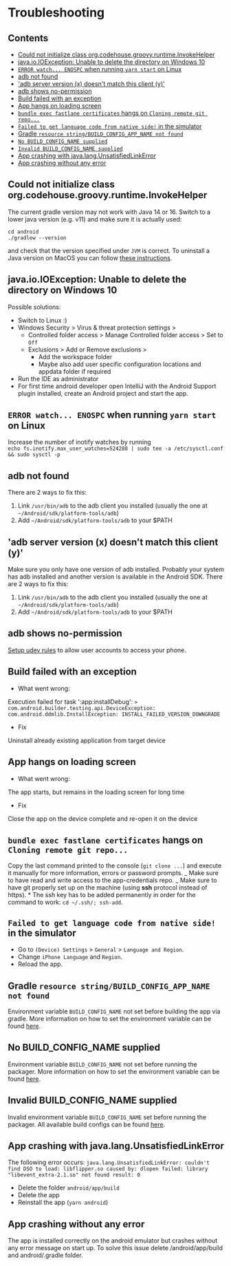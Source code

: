 # Troubleshooting

## Contents

- [Could not initialize class org.codehouse.groovy.runtime.InvokeHelper](#could-not-initialize-class-orgcodehousegroovyruntimeinvokehelper)
- [java.io.IOException: Unable to delete the directory on Windows 10](#javaioioexception-unable-to-delete-the-directory-on-windows-10)
- [`ERROR watch... ENOSPC` when running `yarn start` on Linux](#error-watch-enospc-when-running-yarn-start-on-linux)
- [adb not found](#adb-not-found)
- ['adb server version (x) doesn't match this client (y)'](#adb-server-version-x-doesnt-match-this-client-y)
- [adb shows no-permission](#adb-shows-no-permission)
- [Build failed with an exception](#build-failed-with-an-exception)
- [App hangs on loading screen](#app-hangs-on-loading-screen)
- [`bundle exec fastlane certificates` hangs on `Cloning remote git repo...`](#bundle-exec-fastlane-certificates-hangs-on-cloning-remote-git-repo)
- [`Failed to get language code from native side!` in the simulator](#failed-to-get-language-code-from-native-side-in-the-simulator)
- [Gradle `resource string/BUILD_CONFIG_APP_NAME not found`](#gradle-resource-stringbuild_config_app_name-not-found)
- [`No BUILD_CONFIG_NAME supplied`](#no-build_config_name-supplied)
- [`Invalid BUILD_CONFIG_NAME supplied`](#invalid-build_config_name-supplied)
- [App crashing with java.lang.UnsatisfiedLinkError](#app-crashing-with-javalangunsatisfiedlinkerror)
- [App crashing without any error](#app-crashing-without-any-error)

## Could not initialize class org.codehouse.groovy.runtime.InvokeHelper

The current gradle version may not work with Java 14 or 16. Switch to a lower java version (e.g. v11) and make sure it is actually used:
```
cd android
./gradlew --version
```
and check that the version specified under `JVM` is correct.
To uninstall a Java version on MacOS you can follow [these instructions](https://docs.oracle.com/javase/8/docs/technotes/guides/install/mac_jdk.html#A1096903).

## java.io.IOException: Unable to delete the directory on Windows 10

Possible solutions:

- Switch to Linux :)
- Windows Security > Virus & threat protection settings >
  - Controlled folder access > Manage Controlled folder access > Set to `Off`
  - Exclusions > Add or Remove exclusions >
    - Add the workspace folder
    - Maybe also add user specific configuration locations and appdata folder if required
- Run the IDE as administrator
- For first time android developer open IntelliJ with the Android Support plugin installed, create an Android project and start the app.

## `ERROR watch... ENOSPC` when running `yarn start` on Linux

Increase the number of inotify watches by running  
`echo fs.inotify.max_user_watches=524288 | sudo tee -a /etc/sysctl.conf && sudo sysctl -p`

## adb not found

There are 2 ways to fix this:

1. Link `/usr/bin/adb` to the adb client you installed (usually the one at `~/Android/sdk/platform-tools/adb`)
2. Add `~/Android/sdk/platform-tools/adb` to your \$PATH

## 'adb server version (x) doesn't match this client (y)'

Make sure you only have one version of adb installed. Probably your system has adb installed and another version is available in the Android SDK. There are 2 ways to fix this:

1. Link `/usr/bin/adb` to the adb client you installed (usually the one at `~/Android/sdk/platform-tools/adb`)
2. Add `~/Android/sdk/platform-tools/adb` to your \$PATH

## adb shows no-permission

[Setup udev rules](https://wiki.archlinux.org/index.php/Android_Debug_Bridge#Adding_udev_Rules) to allow user accounts to access your phone.

## Build failed with an exception

- What went wrong:

Execution failed for task ':app:installDebug':
`> com.android.builder.testing.api.DeviceException: com.android.ddmlib.InstallException: INSTALL_FAILED_VERSION_DOWNGRADE`

- Fix

Uninstall already existing application from target device

## App hangs on loading screen

- What went wrong:

The app starts, but remains in the loading screen for long time

- Fix

Close the app on the device complete and re-open it on the device

## `bundle exec fastlane certificates` hangs on `Cloning remote git repo...`

Copy the last command printed to the console (`git clone ...`) and execute it manually for more information, errors or password prompts.
_ Make sure to have read and write access to the app-credentials repo.
_ Make sure to have git properly set up on the machine (using **ssh** protocol instead of https). \* The ssh key has to be added permanently in order for the command to work: `cd ~/.ssh/; ssh-add`.

## `Failed to get language code from native side!` in the simulator

- Go to `(Device) Settings` > `General` > `Language and Region`.
- Change `iPhone Language` and `Region`.
- Reload the app.

## Gradle `resource string/BUILD_CONFIG_APP_NAME not found`

Environment variable `BUILD_CONFIG_NAME` not set before building the app via gradle.
More information on how to set the environment variable can be found [here](build-configs.md#gradle-android-build).

## No BUILD_CONFIG_NAME supplied

Environment variable `BUILD_CONFIG_NAME` not set before running the packager.
More information on how to set the environment variable can be found [here](build-configs.md#runtime-javascript).

## Invalid BUILD_CONFIG_NAME supplied

Invalid environment variable `BUILD_CONFIG_NAME` set before running the packager.
All available build configs can be found [here](../../build-configs/README.md#available-build-configs).

## App crashing with java.lang.UnsatisfiedLinkError

The following error occurs:
`java.lang.UnsatisfiedLinkError: couldn't find DSO to load: libflipper.so caused by: dlopen failed: library "libevent_extra-2.1.so" not found result: 0`

- Delete the folder `android/app/build`
- Delete the app
- Reinstall the app (`yarn android`)

## App crashing without any error

The app is installed correctly on the android emulator but crashes without any error message on start up.
To solve this issue delete /android/app/build and android/.gradle folder.
